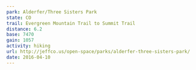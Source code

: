 ```yaml
---
park: Alderfer/Three Sisters Park
state: CO
trail: Evergreen Mountain Trail to Summit Trail
distance: 6.2
base: 7470
gain: 1057
activity: hiking
url: http://jeffco.us/open-space/parks/alderfer-three-sisters-park/
date: 2016-04-10
---
```

